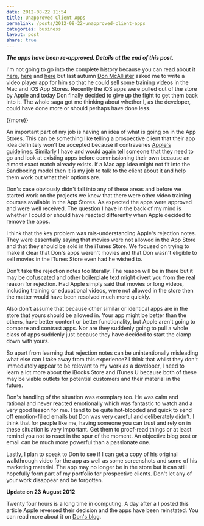 ```yaml
---
date: 2012-08-22 11:54
title: Unapproved Client Apps
permalink: /posts/2012-08-22-unapproved-client-apps
categories: business
layout: post
share: true
---
```


***The apps have been re-approved. Details at the end of this post.***

I'm not going to go into the complete history because you can read about it [here](http://themacscreencastguy.com/blog/2012/6/26/scotutor-apps-an-update.html), [here](http://themacscreencastguy.com/blog/2012/8/11/scotutor-ios-apps-the-current-situation.html) and [here](http://themacscreencastguy.com/blog/2012/8/21/this-parrots-dead.html) but last autumn [Don McAllister](http://www.screencastsonline.com) asked me to write a video player app for him so that he could sell some training videos in the Mac and iOS App Stores. Recently the iOS apps were pulled out of the store by Apple and today Don finally decided to give up the fight to get them back into it. The whole saga got me thinking about whether I, as the developer, could have done more or should perhaps have done less.

 {{more}}
 
An important part of my job is having an idea of what is going on in the App Stores. This can be something like telling a prospective client that their app idea definitely won't be accepted because if contravenes [Apple's guidelines](https://developer.apple.com/appstore/guidelines.html). Similarly I have and would again tell someone that they need to go and look at existing apps before commissioning their own because an almost exact match already exists. If a Mac app idea might not fit into the Sandboxing model then it is my job to talk to the client about it and help them work out what their options are.

Don's case obviously didn't fall into any of these areas and before we started work on the projects we knew that there were other video training courses available in the App Stores. As expected the apps were approved and were well received. The question I have in the back of my mind is whether I could or should have reacted differently when Apple decided to remove the apps.

I think that the key problem was mis-understanding Apple's rejection notes. They were essentially saying that movies were not allowed in the App Store and that they should be sold in the iTunes Store. We focused on trying to make it clear that Don's apps weren't movies and that Don wasn't eligible to sell movies in the iTunes Store even had he wished to.

Don't take the rejection notes too literally. The reason will be in there but it may be obfuscated and other boilerplate text might divert you from the real reason for rejection. Had Apple simply said that movies or long videos, including training or educational videos, were not allowed in the store then the matter would have been resolved much more quickly.

Also don't assume that because other similar or identical apps are in the store that yours should be allowed in. Your app might be better than the others, have better content or better functionality, but Apple aren't going to compare and contrast apps. Nor are they suddenly going to pull a whole class of apps suddenly just because they have decided to start the clamp down with yours.

So apart from learning that rejection notes can be unintentionally misleading what else can I take away from this experience? I think that whilst they don't immediately appear to be relevant to my work as a developer, I need to learn a lot more about the iBooks Store and iTunes U because both of these may be viable outlets for potential customers and their material in the future.

Don's handling of the situation was exemplary too. He was calm and rational and never reacted emotionally which was fantastic to watch and a very good lesson for me. I tend to be quite hot-blooded and quick to send off emotion-filled emails but Don was very careful and deliberately didn't. I think that for people like me, having someone you can trust and rely on in these situation is very important. Get them to proof-read things or at least remind you not to react in the spur of the moment. An objective blog post or email can be much more powerful than a passionate one.

Lastly, I plan to speak to Don to see if I can get a copy of his original walkthrough video for the app as well as some screenshots and some of his marketing material. The app may no longer be in the store but it can still hopefully form part of my portfolio for prospective clients. Don't let any of your work disappear and be forgotten.

**Update on 23 August 2012**

Twenty four hours is a long time in computing. A day after a I posted this article Apple reversed their decision and the apps have been reinstated. You can read more about it on [Don's blog](http://themacscreencastguy.com/blog/2012/8/23/the-parrot-is-not-dead.html).

